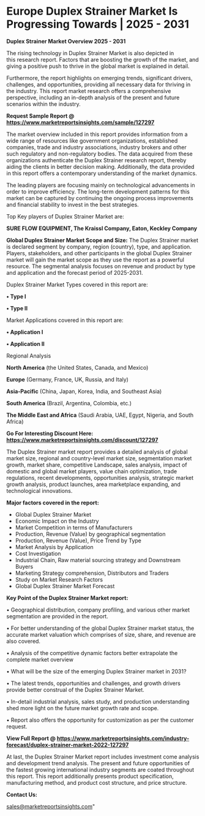  # Europe Duplex Strainer Market Is Progressing Towards | 2025 - 2031

<Strong> Duplex Strainer Market Overview 2025 - 2031</strong>

The rising technology in Duplex Strainer Market is also depicted in this research report. Factors that are boosting the growth of the market, and giving a positive push to thrive in the global market is explained in detail.

Furthermore, the report highlights on emerging trends, significant drivers, challenges, and opportunities, providing all necessary data for thriving in the industry. This report market research offers a comprehensive perspective, including an in-depth analysis of the present and future scenarios within the industry.

<strong>Request Sample Report @ <a href=https://www.marketreportsinsights.com/sample/127297>https://www.marketreportsinsights.com/sample/127297</a></strong>

The market overview included in this report provides information from a wide range of resources like government organizations, established companies, trade and industry associations, industry brokers and other such regulatory and non-regulatory bodies. The data acquired from these organizations authenticate the Duplex Strainer research report, thereby aiding the clients in better decision making. Additionally, the data provided in this report offers a contemporary understanding of the market dynamics.

The leading players are focusing mainly on technological advancements in order to improve efficiency. The long-term development patterns for this market can be captured by continuing the ongoing process improvements and financial stability to invest in the best strategies.

Top Key players of Duplex Strainer Market are:

<strong>SURE FLOW EQUIPMENT, The Kraissl Company, Eaton, Keckley Company</strong>

<strong><b>Global Duplex Strainer Market Scope and Size:</b></strong>
The Duplex Strainer market is declared segment by company, region (country), type, and application. Players, stakeholders, and other participants in the global Duplex Strainer market will gain the market scope as they use the report as a powerful resource. The segmental analysis focuses on revenue and product by type and application and the forecast period of 2025-2031.

Duplex Strainer Market Types covered in this report are:

<strong>• Type I

• Type II</strong>

Market Applications covered in this report are:

<strong>• Application I

• Application II</strong> 

Regional Analysis

<strong>North America</strong> (the United States, Canada, and Mexico)

<strong>Europe</strong> (Germany, France, UK, Russia, and Italy)

<strong>Asia-Pacific</strong> (China, Japan, Korea, India, and Southeast Asia)

<strong>South America</strong> (Brazil, Argentina, Colombia, etc.)

<strong>The Middle East and Africa</strong> (Saudi Arabia, UAE, Egypt, Nigeria, and South Africa)

<strong>Go For Interesting Discount Here: <a href=https://www.marketreportsinsights.com/discount/127297>https://www.marketreportsinsights.com/discount/127297</a></strong>

The Duplex Strainer market report provides a detailed analysis of global market size, regional and country-level market size, segmentation market growth, market share, competitive Landscape, sales analysis, impact of domestic and global market players, value chain optimization, trade regulations, recent developments, opportunities analysis, strategic market growth analysis, product launches, area marketplace expanding, and technological innovations.

<strong><b>Major factors covered in the report:</b></strong>
<ul>
  <li>Global Duplex Strainer Market </li>
  <li>Economic Impact on the Industry</li>
  <li>Market Competition in terms of Manufacturers</li>
  <li>Production, Revenue (Value) by geographical segmentation</li>
  <li>Production, Revenue (Value), Price Trend by Type</li>
  <li>Market Analysis by Application</li>
  <li>Cost Investigation</li>
  <li>Industrial Chain, Raw material sourcing strategy and Downstream Buyers</li>
  <li>Marketing Strategy comprehension, Distributors and Traders</li>
  <li>Study on Market Research Factors</li>
  <li>Global Duplex Strainer Market Forecast</li>
</ul>

<strong><b>Key Point of the Duplex Strainer Market report:</b></strong>

• Geographical distribution, company profiling, and various other market segmentation are provided in the report.

• For better understanding of the global Duplex Strainer market status, the accurate market valuation which comprises of size, share, and revenue are also covered.

• Analysis of the competitive dynamic factors better extrapolate the complete market overview

• What will be the size of the emerging Duplex Strainer market in 2031?

• The latest trends, opportunities and challenges, and growth drivers provide better construal of the Duplex Strainer Market.

• In-detail industrial analysis, sales study, and production understanding shed more light on the future market growth rate and scope.

• Report also offers the opportunity for customization as per the customer request.

<strong><b>View Full Report @ <a href=https://www.marketreportsinsights.com/industry-forecast/duplex-strainer-market-2022-127297>https://www.marketreportsinsights.com/industry-forecast/duplex-strainer-market-2022-127297</a></b></strong>


At last, the Duplex Strainer Market report includes investment come analysis and development trend analysis. The present and future opportunities of the fastest growing international industry segments are coated throughout this report. This report additionally presents product specification, manufacturing method, and product cost structure, and price structure.

<strong>Contact Us:</strong>

sales@marketreportsinsights.com"
